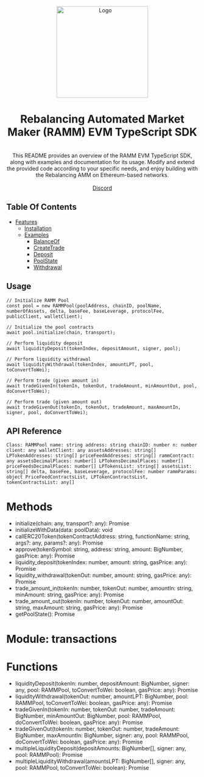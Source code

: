 <div align="center">
  <img src="https://avatars.githubusercontent.com/u/60558183?s=200&v=4&width=500" alt="Logo" width="240">
  
  # Rebalancing Automated Market Maker (RAMM) EVM TypeScript SDK

  <p align="center">
    <br>
    This README provides an overview of the RAMM EVM TypeScript SDK, along with examples and documentation for its usage. Modify and extend the provided code according to your specific needs, and enjoy building with the Rebalancing AMM on Ethereum-based networks.
    <br />
    <br />
    <a href="https://discord.gg/aldrin">Discord</a>
  </p>
</div>

## Table Of Contents

  * [Features](#features)
    * [Installation](#installation)
    * [Examples](#examples)
      * [BalanceOf](#balanceof)
      * [CreateTrade](#createtrade)
      * [Deposit](#deposit)
      * [PoolState](#poolstate)
      * [Withdrawal](#withdrawal)

## Usage

```import { RAMMPool, liquidityDeposit, liquidityWithdrawal, tradeGivenIn, tradeGivenOut } from 'aldrin-labs/ramm-evm-sdk';
// Initialize RAMM Pool
const pool = new RAMMPool(poolAddress, chainID, poolName, numberOfAssets, delta, baseFee, baseLeverage, protocolFee, publicClient, walletClient);

// Initialize the pool contracts
await pool.initialize(chain, transport);

// Perform liquidity deposit
await liquidityDeposit(tokenIndex, depositAmount, signer, pool);

// Perform liquidity withdrawal
await liquidityWithdrawal(tokenIndex, amountLPT, pool, toConvertToWei);

// Perform trade (given amount in)
await tradeGivenIn(tokenIn, tokenOut, tradeAmount, minAmountOut, pool, doConvertToWei);

// Perform trade (given amount out)
await tradeGivenOut(tokenIn, tokenOut, tradeAmount, maxAmountIn, signer, pool, doConvertToWei);
```

## API Reference
``Class: RAMMPool
name: string
address: string
chainID: number
n: number
client: any
walletClient: any
assetsAddresses: string[]
LPTokenAddresses: string[]
priceFeedAddresses: string[]
rammContract: any
assetsDecimalPlaces: number[]
LPTokensDecimalPlaces: number[]
priceFeedsDecimalPlaces: number[]
LPTokensList: string[]
assetsList: string[]
delta, baseFee, baseLeverage, protocolFee: number
rammParams: object
PriceFeedContractsList, LPTokenContractsList, tokenContractsList: any[]
``

# Methods
- initialize(chain: any, transport?: any): Promise<void>
- initializeWithData(data: poolData): void
- callERC20Token(tokenContractAddress: string, functionName: string, args?: any, params?: any): Promise<any>
- approve(tokenSymbol: string, address: string, amount: BigNumber, gasPrice: any): Promise<any>
- liquidity_deposit(tokenIndex: number, amount: string, gasPrice: any): Promise<any>
- liquidity_withdrawal(tokenOut: number, amount: string, gasPrice: any): Promise<any>
- trade_amount_in(tokenIn: number, tokenOut: number, amountIn: string, minAmount: string, gasPrice: any): Promise<any>
- trade_amount_out(tokenIn: number, tokenOut: number, amountOut: string, maxAmount: string, gasPrice: any): Promise<any>
- getPoolState(): Promise<PoolState>

# Module: transactions

# Functions
- liquidityDeposit(tokenIn: number, depositAmount: BigNumber, signer: any, pool: RAMMPool, toConvertToWei: boolean, gasPrice: any): Promise<any>
- liquidityWithdrawal(tokenOut: number, amountLPT: BigNumber, pool: RAMMPool, toConvertToWei: boolean, gasPrice: any): Promise<any>
- tradeGivenIn(tokenIn: number, tokenOut: number, tradeAmount: BigNumber, minAmountOut: BigNumber, pool: RAMMPool, doConvertToWei: boolean, gasPrice: any): Promise<any>
- tradeGivenOut(tokenIn: number, tokenOut: number, tradeAmount: BigNumber, maxAmountIn: BigNumber, signer: any, pool: RAMMPool, doConvertToWei: boolean, gasPrice: any): Promise<any>
- multipleLiquidityDeposit(depositAmounts: BigNumber[], signer: any, pool: RAMMPool): Promise<any>
- multipleLiquidityWithdrawal(amountsLPT: BigNumber[], signer: any, pool: RAMMPool, toConvertToWei: boolean): Promise<any>

